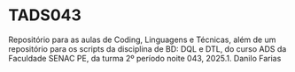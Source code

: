 # TADS043
Repositório para as aulas de Coding, Linguagens e Técnicas, além de um repositório para os scripts da disciplina de BD: DQL e DTL, do curso ADS da Faculdade SENAC PE, da turma 2º período noite 043, 2025.1.  Danilo Farias
